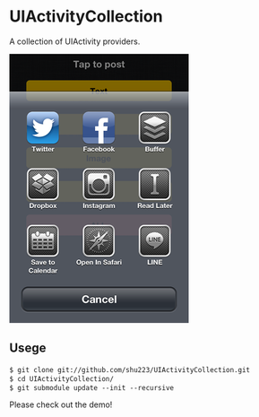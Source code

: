 UIActivityCollection
====================

A collection of UIActivity providers.

![](00.png)

## Usege

```
$ git clone git://github.com/shu223/UIActivityCollection.git
$ cd UIActivityCollection/
$ git submodule update --init --recursive
```

Please check out the demo!

